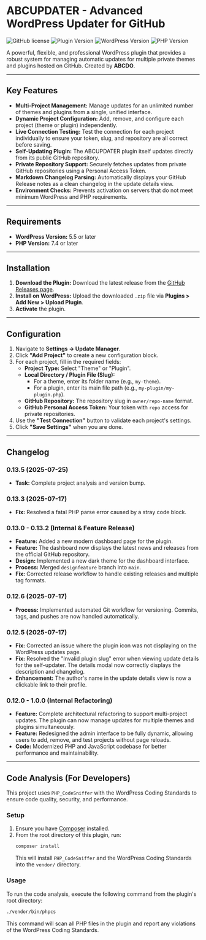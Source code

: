 # ABCUPDATER - Advanced WordPress Updater for GitHub

![GitHub license](https://img.shields.io/badge/license-MIT-blue.svg)
![Plugin Version](https://img.shields.io/badge/version-0.13.5-orange)
![WordPress Version](https://img.shields.io/badge/WordPress-5.5+-blue)
![PHP Version](https://img.shields.io/badge/PHP-7.4+-blueviolet)

A powerful, flexible, and professional WordPress plugin that provides a robust system for managing automatic updates for multiple private themes and plugins hosted on GitHub. Created by **ABCDO**.

---

## Key Features

-   **Multi-Project Management:** Manage updates for an unlimited number of themes and plugins from a single, unified interface.
-   **Dynamic Project Configuration:** Add, remove, and configure each project (theme or plugin) independently.
-   **Live Connection Testing:** Test the connection for each project individually to ensure your token, slug, and repository are all correct before saving.
-   **Self-Updating Plugin:** The ABCUPDATER plugin itself updates directly from its public GitHub repository.
-   **Private Repository Support:** Securely fetches updates from private GitHub repositories using a Personal Access Token.
-   **Markdown Changelog Parsing:** Automatically displays your GitHub Release notes as a clean changelog in the update details view.
-   **Environment Checks:** Prevents activation on servers that do not meet minimum WordPress and PHP requirements.

---

## Requirements

-   **WordPress Version:** 5.5 or later
-   **PHP Version:** 7.4 or later

---

## Installation

1.  **Download the Plugin:** Download the latest release from the [GitHub Releases page](https://github.com/ABCDO-TN/ABCUPDATER/releases).
2.  **Install on WordPress:** Upload the downloaded `.zip` file via **Plugins > Add New > Upload Plugin**.
3.  **Activate** the plugin.

---

## Configuration

1.  Navigate to **Settings -> Update Manager**.
2.  Click **"Add Project"** to create a new configuration block.
3.  For each project, fill in the required fields:
    *   **Project Type:** Select "Theme" or "Plugin".
    *   **Local Directory / Plugin File (Slug):**
        *   For a theme, enter its folder name (e.g., `my-theme`).
        *   For a plugin, enter its main file path (e.g., `my-plugin/my-plugin.php`).
    *   **GitHub Repository:** The repository slug in `owner/repo-name` format.
    *   **GitHub Personal Access Token:** Your token with `repo` access for private repositories.
4.  Use the **"Test Connection"** button to validate each project's settings.
5.  Click **"Save Settings"** when you are done.

---

## Changelog

### 0.13.5 (2025-07-25)
-   **Task:** Complete project analysis and version bump.

### 0.13.3 (2025-07-17)
-   **Fix:** Resolved a fatal PHP parse error caused by a stray code block.

### 0.13.0 - 0.13.2 (Internal & Feature Release)
-   **Feature:** Added a new modern dashboard page for the plugin.
-   **Feature:** The dashboard now displays the latest news and releases from the official GitHub repository.
-   **Design:** Implemented a new dark theme for the dashboard interface.
-   **Process:** Merged `designfeature` branch into `main`.
-   **Fix:** Corrected release workflow to handle existing releases and multiple tag formats.

### 0.12.6 (2025-07-17)
-   **Process:** Implemented automated Git workflow for versioning. Commits, tags, and pushes are now handled automatically.

### 0.12.5 (2025-07-17)
-   **Fix:** Corrected an issue where the plugin icon was not displaying on the WordPress updates page.
-   **Fix:** Resolved the "Invalid plugin slug" error when viewing update details for the self-updater. The details modal now correctly displays the description and changelog.
-   **Enhancement:** The author's name in the update details view is now a clickable link to their profile.

### 0.12.0 - 1.0.0 (Internal Refactoring)
-   **Feature:** Complete architectural refactoring to support multi-project updates. The plugin can now manage updates for multiple themes and plugins simultaneously.
-   **Feature:** Redesigned the admin interface to be fully dynamic, allowing users to add, remove, and test projects without page reloads.
-   **Code:** Modernized PHP and JavaScript codebase for better performance and maintainability.

---

## Code Analysis (For Developers)

This project uses `PHP_CodeSniffer` with the WordPress Coding Standards to ensure code quality, security, and performance.

### Setup

1.  Ensure you have [Composer](https://getcomposer.org/) installed.
2.  From the root directory of this plugin, run:
    ```bash
    composer install
    ```
    This will install `PHP_CodeSniffer` and the WordPress Coding Standards into the `vendor/` directory.

### Usage

To run the code analysis, execute the following command from the plugin's root directory:

```bash
./vendor/bin/phpcs
```

This command will scan all PHP files in the plugin and report any violations of the WordPress Coding Standards.

